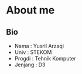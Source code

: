 # About me

## Bio

- Nama   : Yusril Arzaqi
- Univ   : STEKOM
- Progdi : Tehnik Komputer
- Jenjang : D3
